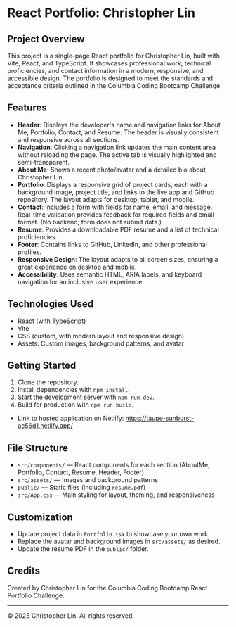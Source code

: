 # React Portfolio: Christopher Lin

## Project Overview
This project is a single-page React portfolio for Christopher Lin, built with Vite, React, and TypeScript. It showcases professional work, technical proficiencies, and contact information in a modern, responsive, and accessible design. The portfolio is designed to meet the standards and acceptance criteria outlined in the Columbia Coding Bootcamp Challenge.

## Features
- **Header**: Displays the developer's name and navigation links for About Me, Portfolio, Contact, and Resume. The header is visually consistent and responsive across all sections.
- **Navigation**: Clicking a navigation link updates the main content area without reloading the page. The active tab is visually highlighted and semi-transparent.
- **About Me**: Shows a recent photo/avatar and a detailed bio about Christopher Lin.
- **Portfolio**: Displays a responsive grid of project cards, each with a background image, project title, and links to the live app and GitHub repository. The layout adapts for desktop, tablet, and mobile.
- **Contact**: Includes a form with fields for name, email, and message. Real-time validation provides feedback for required fields and email format. (No backend; form does not submit data.)
- **Resume**: Provides a downloadable PDF resume and a list of technical proficiencies.
- **Footer**: Contains links to GitHub, LinkedIn, and other professional profiles.
- **Responsive Design**: The layout adapts to all screen sizes, ensuring a great experience on desktop and mobile.
- **Accessibility**: Uses semantic HTML, ARIA labels, and keyboard navigation for an inclusive user experience.

## Technologies Used
- React (with TypeScript)
- Vite
- CSS (custom, with modern layout and responsive design)
- Assets: Custom images, background patterns, and avatar

## Getting Started
1. Clone the repository.
2. Install dependencies with `npm install`.
3. Start the development server with `npm run dev`.
4. Build for production with `npm run build`.

- Link to hosted application on Netlify: <https://taupe-sunburst-ac56d1.netlify.app/>

## File Structure
- `src/components/` — React components for each section (AboutMe, Portfolio, Contact, Resume, Header, Footer)
- `src/assets/` — Images and background patterns
- `public/` — Static files (including `resume.pdf`)
- `src/App.css` — Main styling for layout, theming, and responsiveness

## Customization
- Update project data in `Portfolio.tsx` to showcase your own work.
- Replace the avatar and background images in `src/assets/` as desired.
- Update the resume PDF in the `public/` folder.

## Credits
Created by Christopher Lin for the Columbia Coding Bootcamp React Portfolio Challenge.

---

© 2025 Christopher Lin. All rights reserved.

